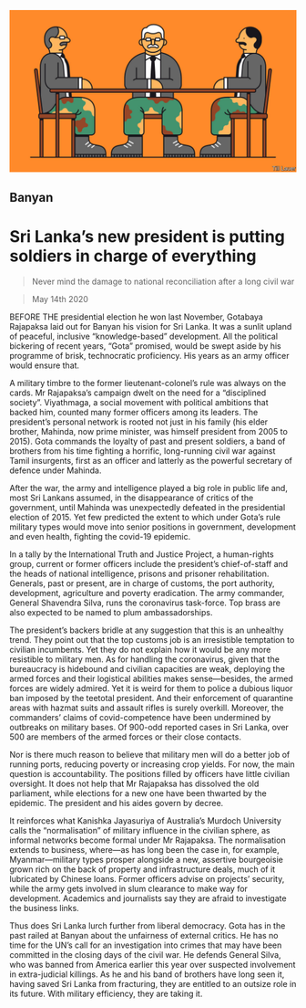 ![](./images/20200516_ASD000_0.jpg)

## Banyan

# Sri Lanka’s new president is putting soldiers in charge of everything

> Never mind the damage to national reconciliation after a long civil war

> May 14th 2020

BEFORE THE presidential election he won last November, Gotabaya Rajapaksa laid out for Banyan his vision for Sri Lanka. It was a sunlit upland of peaceful, inclusive “knowledge-based” development. All the political bickering of recent years, “Gota” promised, would be swept aside by his programme of brisk, technocratic proficiency. His years as an army officer would ensure that.

A military timbre to the former lieutenant-colonel’s rule was always on the cards. Mr Rajapaksa’s campaign dwelt on the need for a “disciplined society”. Viyathmaga, a social movement with political ambitions that backed him, counted many former officers among its leaders. The president’s personal network is rooted not just in his family (his elder brother, Mahinda, now prime minister, was himself president from 2005 to 2015). Gota commands the loyalty of past and present soldiers, a band of brothers from his time fighting a horrific, long-running civil war against Tamil insurgents, first as an officer and latterly as the powerful secretary of defence under Mahinda.

After the war, the army and intelligence played a big role in public life and, most Sri Lankans assumed, in the disappearance of critics of the government, until Mahinda was unexpectedly defeated in the presidential election of 2015. Yet few predicted the extent to which under Gota’s rule military types would move into senior positions in government, development and even health, fighting the covid-19 epidemic.

In a tally by the International Truth and Justice Project, a human-rights group, current or former officers include the president’s chief-of-staff and the heads of national intelligence, prisons and prisoner rehabilitation. Generals, past or present, are in charge of customs, the port authority, development, agriculture and poverty eradication. The army commander, General Shavendra Silva, runs the coronavirus task-force. Top brass are also expected to be named to plum ambassadorships.

The president’s backers bridle at any suggestion that this is an unhealthy trend. They point out that the top customs job is an irresistible temptation to civilian incumbents. Yet they do not explain how it would be any more resistible to military men. As for handling the coronavirus, given that the bureaucracy is hidebound and civilian capacities are weak, deploying the armed forces and their logistical abilities makes sense—besides, the armed forces are widely admired. Yet it is weird for them to police a dubious liquor ban imposed by the teetotal president. And their enforcement of quarantine areas with hazmat suits and assault rifles is surely overkill. Moreover, the commanders’ claims of covid-competence have been undermined by outbreaks on military bases. Of 900-odd reported cases in Sri Lanka, over 500 are members of the armed forces or their close contacts.

Nor is there much reason to believe that military men will do a better job of running ports, reducing poverty or increasing crop yields. For now, the main question is accountability. The positions filled by officers have little civilian oversight. It does not help that Mr Rajapaksa has dissolved the old parliament, while elections for a new one have been thwarted by the epidemic. The president and his aides govern by decree.

It reinforces what Kanishka Jayasuriya of Australia’s Murdoch University calls the “normalisation” of military influence in the civilian sphere, as informal networks become formal under Mr Rajapaksa. The normalisation extends to business, where—as has long been the case in, for example, Myanmar—military types prosper alongside a new, assertive bourgeoisie grown rich on the back of property and infrastructure deals, much of it lubricated by Chinese loans. Former officers advise on projects’ security, while the army gets involved in slum clearance to make way for development. Academics and journalists say they are afraid to investigate the business links.

Thus does Sri Lanka lurch further from liberal democracy. Gota has in the past railed at Banyan about the unfairness of external critics. He has no time for the UN’s call for an investigation into crimes that may have been committed in the closing days of the civil war. He defends General Silva, who was banned from America earlier this year over suspected involvement in extra-judicial killings. As he and his band of brothers have long seen it, having saved Sri Lanka from fracturing, they are entitled to an outsize role in its future. With military efficiency, they are taking it.
